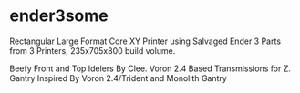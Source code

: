 # ender3some
Rectangular Large Format Core XY Printer using Salvaged Ender 3 Parts from 3 Printers, 235x705x800 build volume.  

Beefy Front and Top Idelers By Clee.
Voron 2.4 Based Transmissions for Z.
Gantry Inspired By Voron 2.4/Trident and Monolith Gantry

